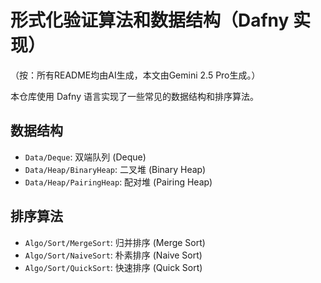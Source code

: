 # 形式化验证算法和数据结构（Dafny 实现）

（按：所有README均由AI生成，本文由Gemini 2.5 Pro生成。）

本仓库使用 Dafny 语言实现了一些常见的数据结构和排序算法。

## 数据结构

- `Data/Deque`: 双端队列 (Deque)
- `Data/Heap/BinaryHeap`: 二叉堆 (Binary Heap)
- `Data/Heap/PairingHeap`: 配对堆 (Pairing Heap)

## 排序算法

- `Algo/Sort/MergeSort`: 归并排序 (Merge Sort)
- `Algo/Sort/NaiveSort`: 朴素排序 (Naive Sort)
- `Algo/Sort/QuickSort`: 快速排序 (Quick Sort)
